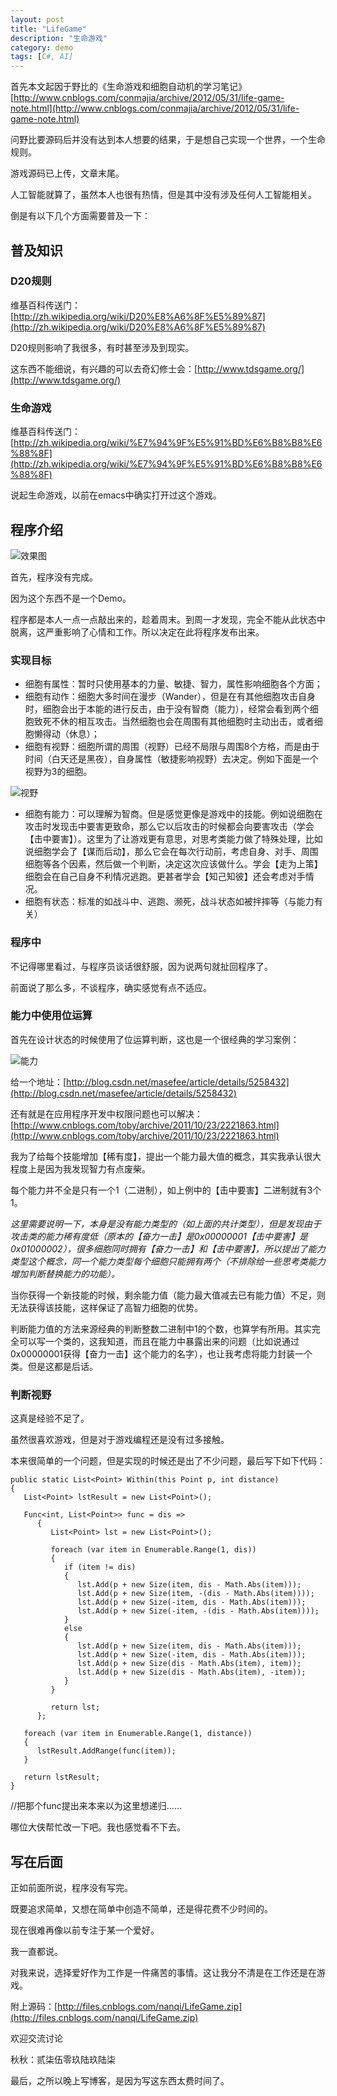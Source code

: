 ```yaml
---
layout: post
title: "LifeGame"
description: "生命游戏"
category: demo
tags: [C#, AI]
---
```


首先本文起因于野比的《生命游戏和细胞自动机的学习笔记》[http://www.cnblogs.com/conmajia/archive/2012/05/31/life-game-note.html](http://www.cnblogs.com/conmajia/archive/2012/05/31/life-game-note.html)

问野比要源码后并没有达到本人想要的结果，于是想自己实现一个世界，一个生命规则。

游戏源码已上传，文章末尾。

人工智能就算了，虽然本人也很有热情，但是其中没有涉及任何人工智能相关。

倒是有以下几个方面需要普及一下：

## 普及知识

### D20规则

维基百科传送门：[http://zh.wikipedia.org/wiki/D20%E8%A6%8F%E5%89%87](http://zh.wikipedia.org/wiki/D20%E8%A6%8F%E5%89%87)

D20规则影响了我很多，有时甚至涉及到现实。

这东西不能细说，有兴趣的可以去奇幻修士会：[http://www.tdsgame.org/](http://www.tdsgame.org/)

### 生命游戏

维基百科传送门：[http://zh.wikipedia.org/wiki/%E7%94%9F%E5%91%BD%E6%B8%B8%E6%88%8F](http://zh.wikipedia.org/wiki/%E7%94%9F%E5%91%BD%E6%B8%B8%E6%88%8F)

说起生命游戏，以前在emacs中确实打开过这个游戏。

## 程序介绍

![效果图](/image/LifeGame/LifeGame_1.jpg)

首先，程序没有完成。

因为这个东西不是一个Demo。

程序都是本人一点一点敲出来的，趁着周末。到周一才发现，完全不能从此状态中脱离，这严重影响了心情和工作。所以决定在此将程序发布出来。

 

### 实现目标

* 细胞有属性：暂时只使用基本的力量、敏捷、智力，属性影响细胞各个方面；
* 细胞有动作：细胞大多时间在漫步（Wander），但是在有其他细胞攻击自身时，细胞会出于本能的进行反击，由于没有智商（能力），经常会看到两个细胞致死不休的相互攻击。当然细胞也会在周围有其他细胞时主动出击，或者细胞懒得动（休息）；
* 细胞有视野：细胞所谓的周围（视野）已经不局限与周围8个方格，而是由于时间（白天还是黑夜），自身属性（敏捷影响视野）去决定。例如下面是一个视野为3的细胞。

![视野](/image/LifeGame/LifeGame_2.jpg)

* 细胞有能力：可以理解为智商。但是感觉更像是游戏中的技能。例如说细胞在攻击时发现击中要害更致命，那么它以后攻击的时候都会向要害攻击（学会【击中要害】）。这里为了让游戏更有意思，对思考类能力做了特殊处理，比如说细胞学会了【谋而后动】，那么它会在每次行动前，考虑自身、对手、周围细胞等各个因素，然后做一个判断，决定这次应该做什么。学会【走为上策】细胞会在自己自身不利情况逃跑。更甚者学会【知己知彼】还会考虑对手情况。
* 细胞有状态：标准的如战斗中、逃跑、濒死，战斗状态如被拌摔等（与能力有关）

### 程序中

不记得哪里看过，与程序员谈话很舒服，因为说两句就扯回程序了。

前面说了那么多，不谈程序，确实感觉有点不适应。

### 能力中使用位运算

首先在设计状态的时候使用了位运算判断，这也是一个很经典的学习案例：

![能力](/image/LifeGame/LifeGame_3.jpg)

给一个地址：[http://blog.csdn.net/masefee/article/details/5258432](http://blog.csdn.net/masefee/article/details/5258432)

还有就是在应用程序开发中权限问题也可以解决：[http://www.cnblogs.com/toby/archive/2011/10/23/2221863.html](http://www.cnblogs.com/toby/archive/2011/10/23/2221863.html)

我为了给每个技能增加【稀有度】，提出一个能力最大值的概念，其实我承认很大程度上是因为我发现智力有点废柴。

每个能力并不全是只有一个1（二进制），如上例中的【击中要害】二进制就有3个1。

*这里需要说明一下，本身是没有能力类型的（如上面的共计类型），但是发现由于攻击类的能力稀有度低（原本的【奋力一击】是0x00000001【击中要害】是0x01000002），很多细胞同时拥有【奋力一击】和【击中要害】，所以提出了能力类型这个概念，同一个能力类型每个细胞只能拥有两个（不排除给一些思考类能力增加判断替换能力的功能）。*

当你获得一个新技能的时候，剩余能力值（能力最大值减去已有能力值）不足，则无法获得该技能，这样保证了高智力细胞的优势。

判断能力值的方法来源经典的判断整数二进制中1的个数，也算学有所用。其实完全可以写一个类的，这我知道，而且在能力中暴露出来的问题（比如说通过0x00000001获得【奋力一击】这个能力的名字），也让我考虑将能力封装一个类。但是这都是后话。

### 判断视野

这真是经验不足了。

虽然很喜欢游戏，但是对于游戏编程还是没有过多接触。

本来很简单的一个问题，但是实现的时候还是出了不少问题，最后写下如下代码：

    public static List<Point> Within(this Point p, int distance)
    {
       List<Point> lstResult = new List<Point>();
    
       Func<int, List<Point>> func = dis =>
          {
             List<Point> lst = new List<Point>();
    
             foreach (var item in Enumerable.Range(1, dis))
             {
                if (item != dis)
                {
                   lst.Add(p + new Size(item, dis - Math.Abs(item)));
                   lst.Add(p + new Size(item, -(dis - Math.Abs(item))));
                   lst.Add(p + new Size(-item, dis - Math.Abs(item)));
                   lst.Add(p + new Size(-item, -(dis - Math.Abs(item))));
                }
                else
                {
                   lst.Add(p + new Size(item, dis - Math.Abs(item)));
                   lst.Add(p + new Size(-item, dis - Math.Abs(item)));
                   lst.Add(p + new Size(dis - Math.Abs(item), item));
                   lst.Add(p + new Size(dis - Math.Abs(item), -item));
                }
             }
    
             return lst;
          };
    
       foreach (var item in Enumerable.Range(1, distance))
       {
          lstResult.AddRange(func(item));
       }

       return lstResult;
    }

 

//把那个func提出来本来以为这里想递归……

哪位大侠帮忙改一下吧。我也感觉看不下去。

## 写在后面

正如前面所说，程序没有写完。

既要追求简单，又想在简单中创造不简单，还是得花费不少时间的。

现在很难再像以前专注于某一个爱好。

我一直都说。

对我来说，选择爱好作为工作是一件痛苦的事情。这让我分不清是在工作还是在游戏。

 

附上源码：[http://files.cnblogs.com/nanqi/LifeGame.zip](http://files.cnblogs.com/nanqi/LifeGame.zip)

欢迎交流讨论

秋秋：贰柒伍零玖陆玖陆柒

最后，之所以晚上写博客，是因为写这东西太费时间了。
